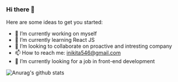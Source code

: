 ### Hi there 👋


Here are some ideas to get you started:

- 🔭 I’m currently working on myself
- 🌱 I’m currently learning React JS
- 👯 I’m looking to collaborate on proactive and intresting company
- 📫 How to reach me: inikita546@gmail.com
- 🤔 I’m currently looking for a job in front-end development


![Anurag's github stats](https://github-readme-stats.vercel.app/api?username=Bignichok&show_icons=true&theme=cobalt)
